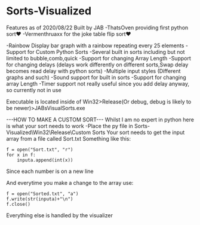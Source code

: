 # Sorts-Visualized
Features as of 2020/08/22
Built by JAB
-ThatsOven providing first python sort♥
-Vermenthruaxx for the joke table flip sort♥

-Rainbow Display bar graph with a rainbow repeating every 25 elements
-Support for Custom Python Sorts
-Several built in sorts including but not limited to bubble,comb,quick
-Support for changing Array Length
-Support for changing delays (delays work differently on different sorts,Swap delay becomes read delay with python sorts)
-Multiple input styles (Different graphs and such)
-Sound support for built in sorts
-Support for changing array Length
-Timer support not really useful since you add delay anyway, so currently not in use

Executable is located inside of Win32>Release(Or debug, debug is likely to be newer)>JABsVisualSorts.exe

---HOW TO MAKE A CUSTOM SORT---
Whilst I am no expert in python here is what your sort needs to work
-Place the py file in Sorts-Visualized\Win32\Release\Custom Sorts
Your sort needs to get the input array from a file called Sort.txt
Something like this:

    f = open("Sort.txt", "r")
    for x in f:
        inputa.append(int(x))

Since each number is on a new line

And everytime you make a change to the array use:

    f = open("Sorted.txt", "a")
    f.write(str(inputa)+"\n")
    f.close()

Everything else is handled by the visualizer 
